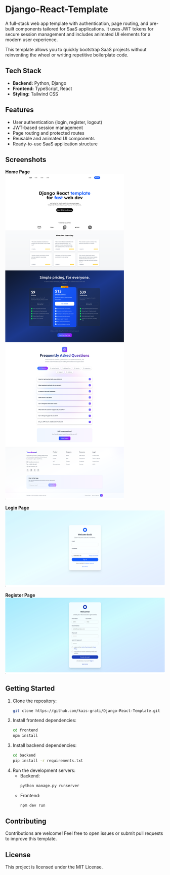 
# Django-React-Template

A full-stack web app template with authentication, page routing, and pre-built components tailored for SaaS applications. It uses JWT tokens for secure session management and includes animated UI elements for a modern user experience.  

This template allows you to quickly bootstrap SaaS projects without reinventing the wheel or writing repetitive boilerplate code.  

## Tech Stack
- **Backend:** Python, Django  
- **Frontend:** TypeScript, React  
- **Styling:** Tailwind CSS  

## Features
- User authentication (login, register, logout)  
- JWT-based session management  
- Page routing and protected routes  
- Reusable and animated UI components  
- Ready-to-use SaaS application structure  

## Screenshots
**Home Page**  
![Home Page](screenshots/home.png)  

**Login Page**  
![Login Page](screenshots/login.png)  

**Register Page**  
![Register Page](screenshots/register.png)  

## Getting Started
1. Clone the repository:  
   ```bash
   git clone https://github.com/kais-grati/Django-React-Template.git
   ```  
2. Install frontend dependencies:  
   ```bash
   cd frontend
   npm install
   ```
3. Install backend dependencies:  
   ```bash
   cd backend
   pip install -r requirements.txt
   ```  
4. Run the development servers:  
   - Backend:  
     ```bash
     python manage.py runserver
     ```  
   - Frontend:  
     ```bash
     npm dev run
     ```  

## Contributing
Contributions are welcome! Feel free to open issues or submit pull requests to improve this template.  

## License
This project is licensed under the MIT License.  
